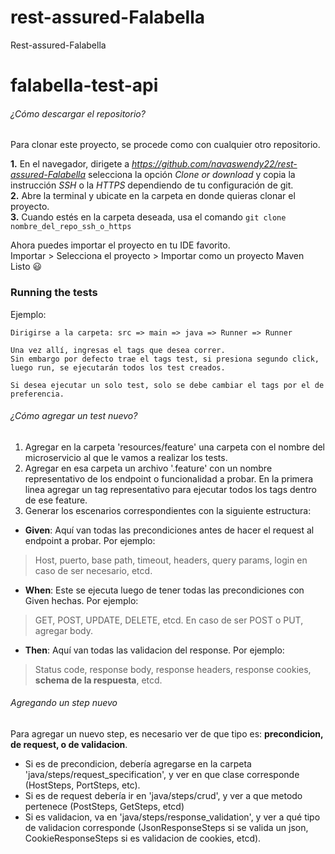 # rest-assured-Falabella
Rest-assured-Falabella


# falabella-test-api

###### ¿Cómo descargar el repositorio?
Para clonar este proyecto, se procede como con cualquier otro repositorio.

**1.** En el navegador, dirigete a *https://github.com/navaswendy22/rest-assured-Falabella* selecciona la opción *Clone or download* y copia la instrucción *SSH* o la *HTTPS* dependiendo de tu configuración de git. \
**2.** Abre la terminal y ubicate en la carpeta en donde quieras clonar el proyecto. \
**3.** Cuando estés en la carpeta deseada, usa el comando `git clone nombre_del_repo_ssh_o_https` 

Ahora puedes importar el proyecto en tu IDE favorito. \
Importar > Selecciona el proyecto > Importar como un proyecto Maven \
Listo 😃

### Running the tests
Ejemplo:
```
Dirigirse a la carpeta: src => main => java => Runner => Runner

Una vez allí, ingresas el tags que desea correr.
Sin embargo por defecto trae el tags test, si presiona segundo click, luego run, se ejecutarán todos los test creados.

Si desea ejecutar un solo test, solo se debe cambiar el tags por el de preferencia.
```

###### ¿Cómo agregar un test nuevo?
1. Agregar en la carpeta 'resources/feature' una carpeta con el nombre del microservicio al que le vamos a realizar los tests.
2. Agregar en esa carpeta un archivo '.feature' con un nombre representativo de los endpoint o funcionalidad a probar. En la primera linea agregar un tag representativo para ejecutar todos los tags dentro de ese feature.
3. Generar los escenarios correspondientes con la siguiente estructura:
 * **Given**: Aquí van todas las precondiciones antes de hacer el request al endpoint a probar. Por ejemplo:
 > Host, puerto, base path, timeout, headers, query params, login en caso de ser necesario, etcd.
 * **When**: Este se ejecuta luego de tener todas las precondiciones con Given hechas. Por ejemplo: 
 > GET, POST, UPDATE, DELETE, etcd.
    En caso de ser POST o PUT, agregar body.
 * **Then**: Aquí van todas las validacion del response. Por ejemplo:
 > Status code, response body, response headers, response cookies, **schema de la respuesta**, etcd.
    
###### Agregando un step nuevo
Para agregar un nuevo step, es necesario ver de que tipo es: **precondicion, de request, o de validacion**. 
* Si es de precondicion, debería agregarse en la carpeta 'java/steps/request_specification', y ver en que clase corresponde (HostSteps, PortSteps, etc).
* Si es de request debería ir en 'java/steps/crud', y ver a que metodo pertenece (PostSteps, GetSteps, etcd)
* Si es validacion, va en 'java/steps/response_validation', y ver a qué tipo de validacion corresponde (JsonResponseSteps si se valida un json, CookieResponseSteps si es validacion de cookies, etcd).
 
